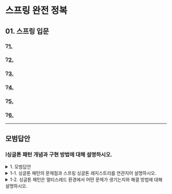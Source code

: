 # 스프링 완전 정복

## 01. 스프링 입문

### ❔[1. ](#❕1)
### ❔[2. ](#❕2)
### ❔[3. ](#)
### ❔[4. ](#)
### ❔[5. ](#)
### ❔[6. ](#)

---
## 모범답안

### ❕싱글톤 패턴 개념과 구현 방법에 대해 설명하시오.

<details> <summary>1. 모범답안</summary> <div markdown="1">  


  ```
  싱글톤 패턴은 클래스의 인스턴스가 딱 1개만 생성되는 것을 보장하는 디자인 패턴으로, 한 번 생성된 객체를 어디에서든지 참조할 수 있도록 한다.
  가장 단순한 구현 방식으로는 먼저 static 영역에 싱글톤 객체 instance 를 하나 생성해서 올려둔다. 
  이 때 객체에 대한 직접 접근을 막기 위해 private 으로 선언하며, 
  동일한 인스턴스를 2개 이상 생성하지 못하도록 생성자 또한 private 으로 선언한다. 
  그리고 해당 인스턴스를 반환하는 static 메소드 getInstance() 만을 사용해서 싱글톤 객체를 가져올 수 있도록 한다.
  ```

  ##### 해설
  위 답변은 강의에서 가장 단순하게 구현한 방법을 토대로 설명한 것인데, 다음과 같은 구현 방식도 많이 사용한다.
  인스턴스를 미리 만들지 않고 필요할 때 생성하도록 만드는 방법으로, getInstance() 로 인스턴스를 가져오려고 할 때 
  인스턴스 객체가 생성되어 있지 않으면(null) 그 때 인스턴스 객체를 생성하고, 이미 존재하는 경우에는 생성되어있는 객체를 리턴하는 방식이다.

  class Singleton {
    private static Singleton instance = null;

    public static Singleton getInstance() {

        if (instance == null) {
            instance = new Singleton();
        }
 
        return instance;
    }

    private Singleton() {}
  }
</div> </details>


<details> <summary>1-1. 싱글톤 패턴의 문제점과 스프링 싱글톤 레지스트리를 연관지어 설명하시오.</summary> <div markdown="1">  


  ```
  싱글톤 패턴은 구현 코드 자체도 많이 들어가고, 클라이언트가 구체 클래스에 의존하는 특성 상 DIP나 OCP와 같은 객체지향 원칙을 위배할 수 있다.
  그리고 private 생성자를 갖고 있어 객체 지향의 장점인 상속과 다형성 적용이 불가하다.
  이외에도 만들어지는 방식이 제한적이어서 테스트하기가 어려워 안티 패턴이라고도 한다.

  그러나 스프링 컨테이너는 싱글톤 패턴을 적용하지 않아도 객체 인스턴스를 싱글톤으로 관리하는데 이 기능을 싱글톤 레지스트리라고 한다. 
  이렇게 객체 생성을 스프링에 위임함으로써, 앞서 언급한 자바 언어 레벨에서 직접 구현하면서 생기는 단점들이 모두 제거된다.
  ```

  ##### 해설
  객체지향 원칙을 지키기 위해서는 인터페이스로 설계하는 것이 좋은 설계이다.
  그러나 싱글톤을 사용할 때 대부분 인터페이스가 아니라 구현 클래스의 객체를 미리 생성해놓고 정적 메소드를 이용해서 구현하기 때문에 
  객체지향 원칙을 위배하게 된다.(DIP 위반)
  또한 싱글톤 클래스를 사용하는 다른 클래스들은 싱글톤 객체에 직접 의존하게 되어 결합도가 높아져셔(OCP 위반) 수정이나 단위 테스트의 어려움이
  생긴다.
  그 외에도 객체를 private 으로 설정하므로 상속이 불가능하여 다형성같은 객체지향 특징을 적용할 수 없으므로 객체지향의 의도와 맞지 않는다.

  스프링 컨테이너는 싱글톤 패턴을 적용하지 않아도 직접 객체 인스턴스를 싱글톤 형태로 관리하는데 이 기능을 싱글톤 레지스트리라고 한다.
  스프링의 이러한 기능 덕에 평범한 객체도 하나의 인스턴스 뿐인 싱글톤으로 존재가 가능하므로,
  싱글톤을 만들기 위해 static 메소드나 private 생성자 등을 이용할 필요가 없다.
  따라서 상속이 가능해지고 객체지향적으로 개발할 수 있으며, 생성자 파라미터를 통해 구현체를 주입받거나 테스트를 할 때에도 
  제약없이 자유롭게 사용할 수 있다.
</div> </details>



<details> <summary>1-2. 싱글톤 패턴은 멀티스레드 환경에서 어떤 문제가 생기는지와 해결 방법에 대해 설명하시오.</summary> <div markdown="1">  


  ```
  여러 개의 스레드가 한 인스턴스에 접근함으로써 동시성 문제가 생길 수 있다.
  여러 클라이언트가 하나의 같은 객체 인스턴스를 공유하므로 무상태로 설계해야 한다. 
  해결 방법으로는 필드 대신에 공유되지 않는 지역 변수나 파라미터, ThreadLocal, Synchronized 등을 사용해야 한다.
  ```

  ##### 해설
  한 인스턴스에서 어떤 필드를 읽는 용도로만 사용되면 문제가 되지 않지만, 스레드는 순차 실행되는 것이 아니므로 쓰는 용도로도 사용하게 된다면
  동시성 문제(동일한 자원에 대해 여러 스레드가 동시에 접근 하면서 발생하는 문제)가 발생하게 된다. 이외에도 싱글톤 패턴으로 생성되는 객체가
  전역변수를 가졌을 때에도 문제가 생긴다.

  먼저 싱글톤 패턴으로 생성되는 객체가 전역변수인 경우, 전역 변수 영역은 JVM의 Heap에 저장됨으로 여러 스레드가 공유되므로 Thread Safe 
  하지 않다. 반면 지역변수 영역은 JVM의 Stack에 저장됨으로 각자의 스레드를 갖고 있어 Thread Safe 하므로, 지역 변수나 파라미터로
  변경해주면 해결이 가능하다.

  ThreadLocal은 간단하게 말하면 스레드 전용 보관소로, 만약 인스턴스의 필드가 ThreadLocal로 이루어져 있다면 임의의 스레드가 해당 필드에
  접근할 때 해당 스레드가 어느 스레드인지 파악을 한다. 그리고 스레드의 전용 필드를 생성하거나 스레드의 전용 필드에 있는 값을 반환해주어 동시성
  문제를 해결할 수 있다. ThreadLocal 을 사용하게 되면 싱글턴 인스턴스의 필드를 모든 스레드가 안전하게 공유를 할 수 있다. (ThreadLocal
  을 사용한 후 필요없어지면 반드시 remove() 를 사용해서 없애주어야 한다.)

  (여러 개의 쓰레드가 동시에 싱글톤 클래스의 getInstance() 에 접근하는 경우) Synchronized 키워드를 사용하여 getInstance() 메소드를
  동기화해주면, 최초로 접근한 스레드가 해당 메소드 호출을 종료할 때까지 다른 스레드가 접근하지 못하도록 lock을 걸어준다.
  다만 getInstance() 를 호출할 때마다 lock 이 걸려 성능 저하가 발생한다는 단점이 있다.

  참고 : https://inpa.tistory.com/entry/GOF-%F0%9F%92%A0-%EC%8B%B1%EA%B8%80%ED%86%A4Singleton-%ED%8C%A8%ED%84%B4-%EA%BC%BC%EA%BC%BC%ED%95%98%EA%B2%8C-%EC%95%8C%EC%95%84%EB%B3%B4%EC%9E%90


</div> </details>